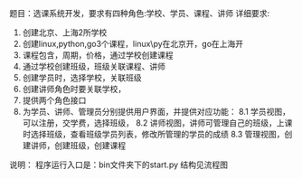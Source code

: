 题目：选课系统开发，要求有四种角色:学校、学员、课程、讲师
详细要求:
1. 创建北京、上海2所学校
2. 创建linux,python,go3个课程，linux\py在北京开，go在上海开
3. 课程包含，周期，价格，通过学校创建课程
4. 通过学校创建班级，班级关联课程、讲师
5. 创建学员时，选择学校，关联班级
6. 创建讲师角色时要关联学校，
7. 提供两个角色接口
8. 为学员、讲师、管理员分别提供用户界面，并提供对应功能：
    8.1 学员视图，可以注册，交学费，选择班级，
    8.2 讲师视图，讲师可管理自己的班级，上课时选择班级，查看班级学员列表，修改所管理的学员的成绩
    8.3 管理视图，创建讲师，创建班级，创建课程

说明：
程序运行入口是：bin文件夹下的start.py
结构见流程图